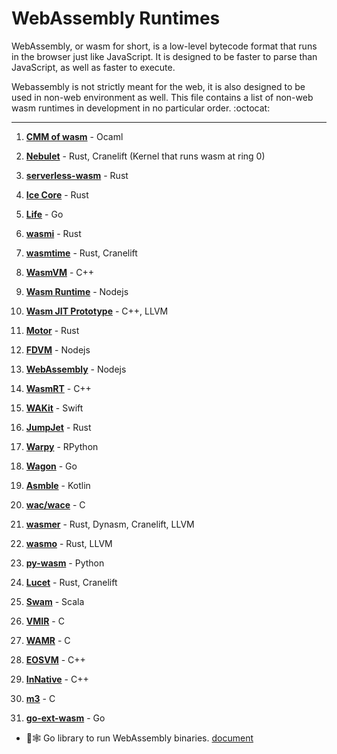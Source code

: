 # WebAssembly Runtimes
WebAssembly, or wasm for short, is a low-level bytecode format that runs in the browser just like JavaScript.
It is designed to be faster to parse than JavaScript, as well as faster to execute.

Webassembly is not strictly meant for the web, it is also designed to be used in non-web environment as well.
This file contains a list of non-web wasm runtimes in development in no particular order. :octocat:

------------------------------------------------------------------------------------------------------

1. **[CMM of wasm](https://github.com/SimonJF/cmm_of_wasm)** - Ocaml

2. **[Nebulet](https://github.com/nebulet/nebulet)** - Rust, Cranelift (Kernel that runs wasm at ring 0)

3. **[serverless-wasm](https://github.com/Geal/serverless-wasm)** - Rust

4. **[Ice Core](https://github.com/losfair/IceCore)** - Rust

5. **[Life](https://github.com/perlin-network/life)** - Go

6. **[wasmi](https://github.com/paritytech/wasmi)** - Rust

7. **[wasmtime](https://github.com/CraneStation/wasmtime)** - Rust, Cranelift

8. **[WasmVM](https://github.com/LuisHsu/WasmVM)** - C++

9. **[Wasm Runtime](https://github.com/kgtkr/wasm-runtime)** - Nodejs

10. **[Wasm JIT Prototype](https://github.com/WebAssembly/wasm-jit-prototype)** - C++, LLVM

11. **[Motor](https://github.com/penberg/motor)** - Rust

12. **[FDVM](https://github.com/funcdef/fdvm)** - Nodejs

13. **[WebAssembly](https://github.com/dcodeIO/webassembly)** - Nodejs

14. **[WasmRT](https://github.com/rhitchcock/wasmrt)** - C++

15. **[WAKit](https://github.com/akkyie/WAKit)** - Swift

16. **[JumpJet](https://github.com/jawm/jumpjet)** - Rust

17. **[Warpy](https://github.com/kanaka/warpy)** - RPython

18. **[Wagon](https://github.com/go-interpreter/wagon)** - Go

19. **[Asmble](https://github.com/cretz/asmble)** - Kotlin

20. **[wac/wace](https://github.com/kanaka/wac)** - C

21. **[wasmer](https://github.com/wasmerio/wasmer)** - Rust, Dynasm, Cranelift, LLVM

22. **[wasmo](https://github.com/appcypher/wasmo)** - Rust, LLVM

23. **[py-wasm](https://github.com/ethereum/py-wasm)** - Python

24. **[Lucet](https://github.com/fastly/lucet)** - Rust, Cranelift

25. **[Swam](https://github.com/satabin/swam)** - Scala

26. **[VMIR](https://github.com/andoma/vmir)** - C

27. **[WAMR](https://github.com/intel/wasm-micro-runtime)** - C

28. **[EOSVM](https://github.com/EOSIO/eos-vm)** - C++

29. **[InNative](https://github.com/innative-sdk/innative)** - C++

30. **[m3](https://github.com/soundandform/m3)** - C

31. **[go-ext-wasm](https://github.com/wasmerio/go-ext-wasm)** - Go 
  - 🐹🕸️ Go library to run WebAssembly binaries. [document](https://medium.com/wasmer/announcing-the-fastest-webassembly-runtime-for-go-wasmer-19832d77c050)


